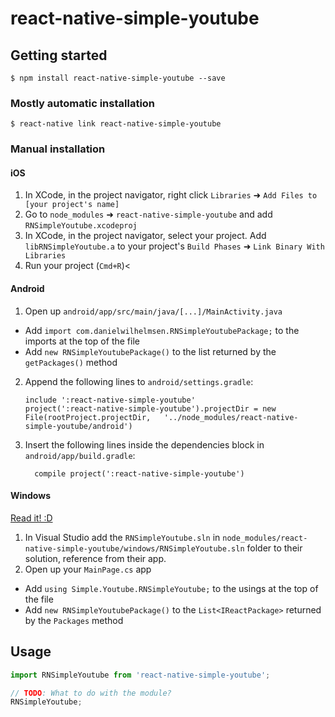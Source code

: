 
# react-native-simple-youtube

## Getting started

`$ npm install react-native-simple-youtube --save`

### Mostly automatic installation

`$ react-native link react-native-simple-youtube`

### Manual installation


#### iOS

1. In XCode, in the project navigator, right click `Libraries` ➜ `Add Files to [your project's name]`
2. Go to `node_modules` ➜ `react-native-simple-youtube` and add `RNSimpleYoutube.xcodeproj`
3. In XCode, in the project navigator, select your project. Add `libRNSimpleYoutube.a` to your project's `Build Phases` ➜ `Link Binary With Libraries`
4. Run your project (`Cmd+R`)<

#### Android

1. Open up `android/app/src/main/java/[...]/MainActivity.java`
  - Add `import com.danielwilhelmsen.RNSimpleYoutubePackage;` to the imports at the top of the file
  - Add `new RNSimpleYoutubePackage()` to the list returned by the `getPackages()` method
2. Append the following lines to `android/settings.gradle`:
  	```
  	include ':react-native-simple-youtube'
  	project(':react-native-simple-youtube').projectDir = new File(rootProject.projectDir, 	'../node_modules/react-native-simple-youtube/android')
  	```
3. Insert the following lines inside the dependencies block in `android/app/build.gradle`:
  	```
      compile project(':react-native-simple-youtube')
  	```

#### Windows
[Read it! :D](https://github.com/ReactWindows/react-native)

1. In Visual Studio add the `RNSimpleYoutube.sln` in `node_modules/react-native-simple-youtube/windows/RNSimpleYoutube.sln` folder to their solution, reference from their app.
2. Open up your `MainPage.cs` app
  - Add `using Simple.Youtube.RNSimpleYoutube;` to the usings at the top of the file
  - Add `new RNSimpleYoutubePackage()` to the `List<IReactPackage>` returned by the `Packages` method


## Usage
```javascript
import RNSimpleYoutube from 'react-native-simple-youtube';

// TODO: What to do with the module?
RNSimpleYoutube;
```
  